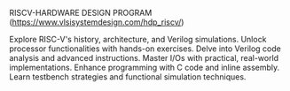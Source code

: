 RISCV-HARDWARE DESIGN PROGRAM
(https://www.vlsisystemdesign.com/hdp_riscv/)

Explore RISC-V's history, architecture, and Verilog simulations.
Unlock processor functionalities with hands-on exercises.
Delve into Verilog code analysis and advanced instructions.
Master I/Os with practical, real-world implementations.
Enhance programming with C code and inline assembly.
Learn testbench strategies and functional simulation techniques.
